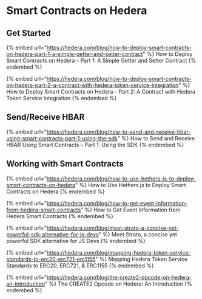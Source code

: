 # Smart Contracts on Hedera

## Get Started

{% embed url="https://hedera.com/blog/how-to-deploy-smart-contracts-on-hedera-part-1-a-simple-getter-and-setter-contract" %}
How to Deploy Smart Contracts on Hedera – Part 1: A Simple Getter and Setter Contract
{% endembed %}

{% embed url="https://hedera.com/blog/how-to-deploy-smart-contracts-on-hedera-part-2-a-contract-with-hedera-token-service-integration" %}
How to Deploy Smart Contracts on Hedera – Part 2: A Contract with Hedera Token Service Integration
{% endembed %}

## Send/Receive HBAR

{% embed url="https://hedera.com/blog/how-to-send-and-receive-hbar-using-smart-contracts-part-1-using-the-sdk" %}
How to Send and Receive HBAR Using Smart Contracts – Part 1: Using the SDK
{% endembed %}

## Working with Smart Contracts

{% embed url="https://hedera.com/blog/how-to-use-hethers-js-to-deploy-smart-contracts-on-hedera" %}
How to Use Hethers.js to Deploy Smart Contracts on Hedera
{% endembed %}

{% embed url="https://hedera.com/blog/how-to-get-event-information-from-hedera-smart-contracts" %}
How to Get Event Information from Hedera Smart Contracts
{% endembed %}

{% embed url="https://hedera.com/blog/meet-strato-a-concise-yet-powerful-sdk-alternative-for-js-devs" %}
Meet Strato, a concise yet powerful SDK alternative for JS Devs
{% endembed %}

{% embed url="https://hedera.com/blog/mapping-hedera-token-service-standards-to-erc20-erc721-erc1155" %}
Mapping Hedera Token Service Standards to ERC20, ERC721, & ERC1155
{% endembed %}

{% embed url="https://hedera.com/blog/the-create2-opcode-on-hedera-an-introduction" %}
The CREATE2 Opcode on Hedera: An Introduction
{% endembed %}
